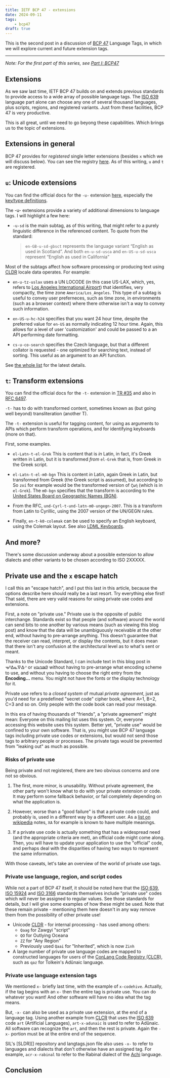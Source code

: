 ```yaml
---
title: IETF BCP 47 - extensions
date: 2024-09-11
tags:
    - bcp47
draft: true
---
```


This is the second post in a discussion of [BCP 47][] Language Tags, in which we will explore current and future extension tags.

---

_Note: For the first part of this series, see [Part I: BCP47](./2024-bcp47.md)_

## Extensions

As we saw last time, IETF BCP 47 builds on and extends previous standards to provide access to a wide array of possible language tags. The [ISO 639][] language part alone can choose any one of several thousand languages, plus scripts, regions, and registered variants.  Just from these facilities, BCP 47 is very productive.

This is all great, until we need to go beyong these capabilities.  Which brings us to the topic of extensions.

## Extensions in general

BCP 47 provides for _registered_ single letter extensions (besides `x` which we will discuss below). You can see the registry [here][language-tag-extensions-registry].
As of this writing, `u` and `t` are registered.

## `u`: Unicode extensions

You can find the official docs for the `-u-` extension [here][u-extension], especially the [key/type definitions][u-key-type].

The -u- extensions provide a variety of additional dimensions to language tags. I will highlight a few here:

- `-u-sd` is the main subtag, as of this writing, that might refer to a purely linguistic difference in the referenced content. To quote from the standard:

    > `en-GB-u-sd-gbsct` represents the language variant “English as used in Scotland”. And both `en-u-sd-usca` and `en-US-u-sd-usca` represent “English as used in California”

Most of the subtags affect how software processing or producing text using [CLDR][] locale data operates. For example:

- `en-u-tz-uslax` uses a UN LOCODE (in this case US-LAX, which, yes, refers to [Los Angeles International Airport](https://airportcodes.aero/lax)) that identifies, very compactly, the time zone `America/Los_Angeles`.  This type of a subtag is useful to convey user preferneces, such as time zone, in environments (such as a browser context) where there otherwise isn't a way to convey such information.

- `en-US-u-hc-h24` specifies that you want 24 hour time, despite the preferred value for `en-US` as normally indicating 12 hour time. Again, this allows for a level of user 'customization' and could be passed to a an API performing date formatting.

- `cs-u-co-search` specifies the Czech language, but that a different collator is requested - one optimized for searching text, instead of sorting.  This useful as an argument to an API function. 

See [the whole list][u-key-type] for the latest details.

## `t`: Transform extensions

You can find the official docs for the `-t-` extension in [TR #35][t-extension] and also in [RFC 6497][].

`-t-` has to do with transformed content, sometimes known as (but going well beyond) transliteration (another T).

The `-t-` extension is useful for tagging content, for using as arguments to APIs which perform transform operations, and for identifying keyboards (more on that).

First, some examples.

- `el-Latn-t-el-Grek`  This is content that is _in_ Latin, in fact, it's Greek written in Latin, but it is transformed _from_ `el-Grek` that is, from Greek in the Greek script.

- `el-Latn-t-el-m0-bgn` This is content _in_ Latin, again Greek in Latin, but transformed from Greek (the Greek script is assumed), but according to 
So `zoí` for example would be the transformed version of `ζωή` (which is in `el-Grek`). The `m0-bgn` specifies that the transform is according to the [United States Board on Geographic Names (BGN)][BGN].

- From the RFC, `und-Cyrl-t-und-latn-m0-ungegn-2007`. This is a transform from Latin to Cyrillic, using the 2007 version of the UN/GEGN rules.

- Finally, `en-t-k0-colemak` can be used to specify an English keyboard, using the Colemak layout. See also [LDML Keyboards][].

## And more?

There's some discussion underway about a possible extension to allow dialects and other variants to be chosen according to ISO 2XXXXX.

## Private use and the `x` escape hatch

I call this an "escape hatch", and I put this last in this article, because the options describe here should really be a last resort. Try everything else first!  That said, there are very valid reasons for using private use codes and extensions.

First, a note on "private use."  Private use is the opposite of public interchange.  Standards exist so that people (and software) around the world can send bits to one another by various means (such as viewing this blog post) and know that the data will be unambiguously receivable at the other end, without having to pre-arrange anything.  This doesn't guarantee that the receiver can read, interpret, or display the contents, but it does mean that there isn't any confusion at the architectural level as to what's sent or meant.

Thanks to the Unicode Standard, I can include text in this blog post in ᓀᐦᐃᓇᐍᐏᐣ or 𞤆𞤵𞤤𞤢𞤪 without having to pre-arrange what encoding scheme to use, and without you having to choose the right entry from the **Encoding...** menu.  You might not have the fonts or the display technology for it.

Private use refers to a _closed system_ of mutual _private agreement_, just as you'd need for a predefined "secret code" cipher book, where A=1, B=2, C=3 and so on.  Only people with the code book can read your message.

In this era of having thousands of "friends", a "private agreement" might mean: Everyone on this mailing list uses this system. Or, everyone accessing this website uses this system.  Better yet, "private use" would be confined to your own software.  That is, you might use BCP 47 language tags including private use codes or extensions, but would not send those tags to arbitrary people or processes.  The private tags would be prevented from "leaking out" as much as possible.

### Risks of private use

Being private and not registered, there are two obvious concerns and one not so obvious.

1. The first, more minor, is unusability.  Without private agreement, the other party won't know what to do with your private extension or code.  It may perform some fallback behavior, or fail completely depending on what the application is.

2. However, worse than a "good failure" is that a private code could, and probably is, used in a different way by a different user.  As a [list on wikipedia](https://en.wikipedia.org/wiki/ISO_3166-1_alpha-2#User-assigned_code_elements) notes, `XA` for example is known to have multiple meanings.

3. If a private use code is actually something that has a widespread need (and the appropriate criteria are met), an official code might come along. Then, you will have to update your application to use the "official" code, and perhaps deal with the disparities of having two ways to represent the same information.

With those caveats, let's take an overview of the world of private use tags.

### Private use language, region, and script codes

While not a part of BCP 47 itself, it should be noted here that the [ISO 639][], [ISO 15924][] and [ISO 3166][] standards themselves include "private use" codes which will never be assigned to regular values. See those standards for details, but I will give some examples of how these might be used.  Note that these remain private - mentioning them here doesn't in any way remove them from the possibility of other private use!

- Unicode [CLDR][] - for internal processing - has used among others:
    - `Qaag` for Zawgyi "script"
    - `QO` for Outlying Oceana
    - `ZZ` for "Any Region"
    - Previously used `Qaai` for "Inherited", which is now `Zinh`
- A large number of private use language codes are mapped to constructed languages for users of the [ConLang Code Registry (CLCR)][CLCR], such as `qaz` for Tolkein's Adûnaic language.

### Private use language extension tags

We mentioned `x-` briefly last time, with the example of `x-codehive`. Actually, if the tag begins with an `x-` then the entire tag is private use.  You can do whatever you want!  And other software will have no idea what the tag means.

But, `-x-` can also be used as a private use extension, at the end of a language tag. Using another example from [CLCR][] that uses the [ISO 639][] code `art` (Artificial Languages), `art-x-adunaic` is used to refer to Adûnaic.  All software can recognize the `art`, and then the rest is private.  Again the `-x-` portion must be at the entire end of the sequence.

SIL's [SLDR][] repository and langtags.json file also uses `-x-` to refer to languages and dialects that don't otherwise have an assigned tag. For example, `acr-x-rabinal` to refer to the Rabinal dialect of the [Achi](https://en.wikipedia.org/wiki/Achi_language) language.

## Conclusion


<!-- Footnotes -->

[CLDR]: https://cldr.unicode.org
[CLCR]: https://www.kreativekorp.com/clcr/
[IETF]: https://ietf.org
[BCP 47]: https://www.rfc-editor.org/info/bcp47
[RFC 3066]: https://www.rfc-editor.org/info/rfc3066
[RFC 1766]: https://www.rfc-editor.org/info/rfc1766
[RFC 4647]: https://www.rfc-editor.org/info/rfc4647
[RFC 6497]: https://www.ietf.org/rfc/rfc6497.txt
[RFC 5646]: https://www.rfc-editor.org/info/rfc5646
[rfcstatus]: https://www.ietf.org/process/rfcs/#streams
[ISO 639]: https://www.iso.org/iso-639-language-code
[ISO 3166]: https://www.iso.org/iso-3166-country-codes.html
[ISO 15924]: https://www.unicode.org/iso15924/
[M.49]: https://unstats.un.org/unsd/methodology/m49/
[iana-lsr]: https://www.iana.org/assignments/lang-subtags-templates/
[language-tag-extensions-registry]: https://www.iana.org/assignments/language-tag-extensions-registry/language-tag-extensions-registry
[u-extension]: https://www.unicode.org/reports/tr35/#u_Extension
[t-extension]: https://www.unicode.org/reports/tr35/#BCP47_T_Extension
[u-key-type]: https://www.unicode.org/reports/tr35/#table-key-type-definitions
[BGN]: https://geonames.nga.mil/geonames/GNSHome/welcome.html
[LDML Keyboards]: https://cldr.unicode.org/index/keyboard-workgroup
